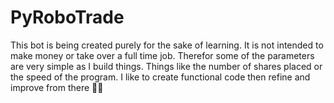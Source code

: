 # PyRoboTrade
This bot is being created purely for the sake of learning. It is not intended to make money or take over a full time job. Therefor some of the parameters are very simple as I build things. Things like the number of shares placed or the speed of the program. I like to create functional code then refine and improve from there 👩‍💻
